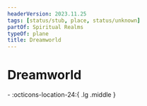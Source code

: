 ```yaml
---
headerVersion: 2023.11.25
tags: [status/stub, place, status/unknown]
partOf: Spiritual Realms
typeOf: plane
title: Dreamworld
---
```

# Dreamworld
<div class="grid cards ext-narrow-margin ext-one-column" markdown>
-    :octicons-location-24:{ .lg .middle }   
</div>


